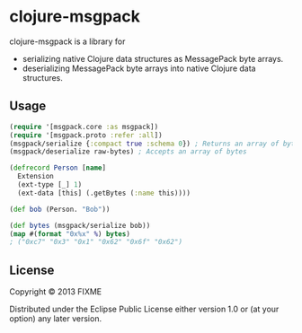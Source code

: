 # clojure-msgpack

clojure-msgpack is a library for
* serializing native Clojure data structures as MessagePack byte arrays.
* deserializing MessagePack byte arrays into native Clojure data structures.

## Usage

```clojure
(require '[msgpack.core :as msgpack])
(require '[msgpack.proto :refer :all])
(msgpack/serialize {:compact true :schema 0}) ; Returns an array of bytes
(msgpack/deserialize raw-bytes) ; Accepts an array of bytes

(defrecord Person [name]
  Extension
  (ext-type [_] 1)
  (ext-data [this] (.getBytes (:name this))))

(def bob (Person. "Bob"))

(def bytes (msgpack/serialize bob))
(map #(format "0x%x" %) bytes)
; ("0xc7" "0x3" "0x1" "0x62" "0x6f" "0x62")
```

## License

Copyright © 2013 FIXME

Distributed under the Eclipse Public License either version 1.0 or (at
your option) any later version.
